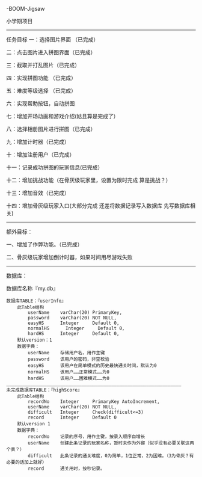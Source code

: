 -BOOM-Jigsaw

小学期项目

_________________________________________________________________

任务目标 一：选择图片界面 （已完成）

二：点击图片进入拼图界面（已完成）

三：截取并打乱图片（已完成）

四：实现拼图功能 （已完成）

五：难度等级选择 （已完成）

六：实现帮助按钮，自动拼图

七：增加开场动画和游戏介绍(姑且算是完成了）

八：选择相册图片进行拼图（已完成）

九：增加计时器（已完成）

十：增加注册用户（已完成）

十一：记录成功拼图的玩家信息(已完成）

十二：增加挑战功能（在骨灰级玩家里，设置为限时完成  算是挑战？）

十三：增加音效（已完成）

十四：增加骨灰级玩家入口(大部分完成 还差将数据记录写入数据库 先写数据库相关)

_________________________________________________________________

额外目标：

一、增加了作弊功能。（已完成）

二、骨灰级玩家增加倒计时器，如果时间用尽游戏失败

_________________________________________________________________

数据库：

数据库名称『my.db』

    数据库TABLE：『userInfo』
        此Table结构
            userName    varChar(20) PrimaryKey,
            password    varChar(20) NOT NULL,
            easyHS      Integer     Default 0,
            normalHS      Integer     Default 0,
            hardHS      Integer     Default 0,
        默认version：1
        数据字典：
            userName    存储用户名，用作主键
            password    该用户的密码，非空校验
            easyHS      该用户在简单模式的历史最快通关时间，默认为0
            normalHS    该用户……正常模式……为0
            hardHS      该用户……困难模式……为0
    _________________________________________________________________
    未完成数据库TABLE：『highScore』
        此Table结构
            recordNo    Integer     PrimaryKey AutoIncrement,
            userName    varChar(20) NOT NULL,
            difficult   Integer     Check(difficult<=3)
            record      Integer     Default 0
        默认version 1
        数据字典：
            recordNo    记录的序号，用作主键，按录入顺序自增长
            userName    创建此条记录的玩家名称，暂时未作为外键（似乎没有必要关联这两个表？）
            difficult   此条记录的通关难度，0为简单，1位正常，2为困难。（3为骨灰？有必要的话加上就好）
            record      通关用时，按秒记录。
